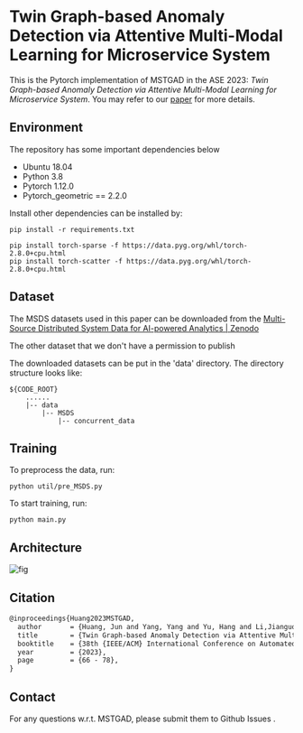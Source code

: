 # **Twin Graph-based Anomaly Detection via Attentive Multi-Modal Learning for Microservice System**

This is the Pytorch implementation of MSTGAD in the ASE 2023: *Twin Graph-based Anomaly Detection via Attentive Multi-Modal Learning for Microservice System*. You may refer to our [paper](https://arxiv.org/abs/2310.04701) for more details.

## Environment

The repository has some important dependencies below

* Ubuntu 18.04
* Python 3.8
* Pytorch 1.12.0
* Pytorch_geometric == 2.2.0

Install other dependencies can be installed by:

    pip install -r requirements.txt

    pip install torch-sparse -f https://data.pyg.org/whl/torch-2.8.0+cpu.html
    pip install torch-scatter -f https://data.pyg.org/whl/torch-2.8.0+cpu.html

## Dataset
The MSDS datasets  used in this paper can be downloaded from the [Multi-Source Distributed System Data for AI-powered Analytics | Zenodo](https://zenodo.org/record/3549604)

The other dataset that we don't have a permission to publish

The downloaded datasets can be put in the 'data' directory.  The directory structure looks like:

    ${CODE_ROOT}
        ......
        |-- data
            |-- MSDS
                |-- concurrent_data

## Training
To preprocess the data, run:

    python util/pre_MSDS.py

To start training, run:

    python main.py

## Architecture

![fig](./Architecture.jpg)

## Citation

```latex
@inproceedings{Huang2023MSTGAD,
  author       = {Huang, Jun and Yang, Yang and Yu, Hang and Li,Jianguo and Zheng, Xiao},
  title        = {Twin Graph-based Anomaly Detection via Attentive Multi-Modal Learning for Microservice System},
  booktitle    = {38th {IEEE/ACM} International Conference on Automated Software Engineering, {ASE} 2023},
  year         = {2023},
  page         = {66 - 78},
}
```

## Contact

For any questions w.r.t. MSTGAD, please submit them to Github Issues .
